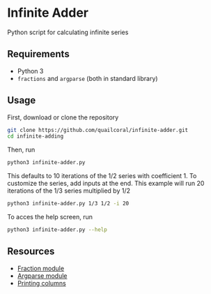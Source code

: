 # Infinite Adder
Python script for calculating infinite series

## Requirements
* Python 3
* `fractions` and `argparse` (both in standard library)

## Usage
First, download or clone the repository
```bash
git clone https://github.com/quailcoral/infinite-adder.git
cd infinite-adding
```
Then, run
```bash
python3 infinite-adder.py
```
This defaults to 10 iterations of the 1/2 series with coefficient 1.
To customize the series, add inputs at the end. This example will run 20 iterations of the 1/3 series multiplied by 1/2
```bash
python3 infinite-adder.py 1/3 1/2 -i 20
```
To acces the help screen, run
```bash
python3 infinite-adder.py --help
```

## Resources
* [Fraction module](https://www.tutorialspoint.com/fraction-module-in-python)
* [Argparse module](https://zetcode.com/python/argparse/)
* [Printing columns](https://www.educba.com/python-print-table/)
